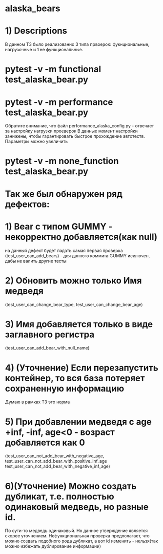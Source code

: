 # alaska_bears
# 1) Descriptions
В данном ТЗ было реализованно 3 типа првоерок: фукнциональные, нагрузочные и 1 не функциональные.
# pytest -v -m functional  test_alaska_bear.py
# pytest -v -m performance  test_alaska_bear.py
Обратите внимание, что файл performance_alaska_config.py - отвечает за настройку  нагрузки проеверок
В данные момент настройки занижены, чтобы гарантировать быстрое прохождение автотеств. Параметры
можно увеличить
# pytest -v -m none_function  test_alaska_bear.py

# Так же был обнаружен ряд дефектов:

#
# 1) Bear с типом GUMMY - некорректно добавляется(как null) 
на данный дефект будет падать самая первая проверка
(test_user_can_add_bears) - для данного коммита GUMMY исключен, дабы не валить другие тесты

# 2) Обновить можно только Имя медведя
 (test_user_can_change_bear_type, test_user_can_change_bear_age) 
# 3) Имя добавляется только в виде заглавного регистра
(test_user_can_add_bear_with_null_name)
# 4) (Уточнение) Если перезапустить контейнер, то вся база потеряет сохраненную информацию
Думаю в рамках ТЗ это норма
# 5) При добавлении медведя c age +inf, -inf, age<0 - возраст добавляется как 0
(test_user_can_not_add_bear_with_negative_age, test_user_can_not_add_bear_with_positive_inf_age
test_user_can_not_add_bear_with_negative_inf_age)
# 6)(Уточнение) Можно создать дубликат, т.е. полностью одинаковый медведь, но разные id.
По сути-то медведь одинаковый. Но данное утверждение является скорее уточнением. Нефункциональная проверка
предполагает, что можно создать подобного рода дубликат, а вот id изменить - нельзя(так можно избежать 
дублирование информации)